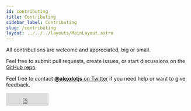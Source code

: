 ```yaml
---
id: contributing
title: Contributing
sidebar_label: Contributing
slug: /contributing
layout: ../../../layouts/MainLayout.astro
---
```


All contributions are welcome and appreciated, big or small.

Feel free to submit pull requests, create issues, or start discussions on the [GitHub repo](https://github.com/trpc/trpc).

Feel free to contact [**@alexdotjs** on Twitter](https://twitter.com/alexdotjs) if you need help or want to give feedback.

<iframe src="https://github.com/sponsors/KATT/button" title="Sponsor KATT" height="35" width="116" style="border: 0"> </iframe>
